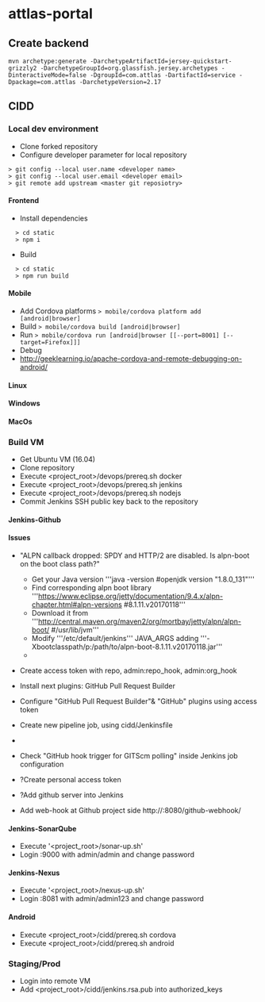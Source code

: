 # attlas-portal

## Create backend
```
mvn archetype:generate -DarchetypeArtifactId=jersey-quickstart-grizzly2 -DarchetypeGroupId=org.glassfish.jersey.archetypes -DinteractiveMode=false -DgroupId=com.attlas -DartifactId=service -Dpackage=com.attlas -DarchetypeVersion=2.17
```

## CIDD

### Local dev environment
* Clone forked repository
* Configure developer parameter for local repository
```
> git config --local user.name <developer name>
> git config --local user.email <developer email>
> git remote add upstream <master git reposiotry>
```
#### Frontend
* Install dependencies
```
  > cd static
  > npm i
```
* Build
```
  > cd static
  > npm run build
```

#### Mobile
* Add Cordova platforms
```> mobile/cordova platform add [android|browser]```
* Build
```> mobile/cordova build [android|browser]```
* Run
```> mobile/cordova run [android|browser [[--port=8001] [--target=Firefox]]]```
* Debug
* http://geeklearning.io/apache-cordova-and-remote-debugging-on-android/

#### Linux
#### Windows
#### MacOs

### Build VM
* Get Ubuntu VM (16.04)
* Clone repository
* Execute <project_root>/devops/prereq.sh docker
* Execute <project_root>/devops/prereq.sh jenkins
* Execute <project_root>/devops/prereq.sh nodejs
* Commit Jenkins SSH public key back to the repository

#### Jenkins-Github
#### Issues
* "ALPN callback dropped: SPDY and HTTP/2 are disabled. Is alpn-boot on the boot class path?"
  * Get your Java version '''java -version #openjdk version "1.8.0_131"'''
  * Find corresponding alpn boot library '''https://www.eclipse.org/jetty/documentation/9.4.x/alpn-chapter.html#alpn-versions #8.1.11.v20170118'''
  * Download it from '''http://central.maven.org/maven2/org/mortbay/jetty/alpn/alpn-boot/ #/usr/lib/jvm'''
  * Modify '''/etc/default/jenkins''' JAVA_ARGS adding '''-Xbootclasspath/p:/path/to/alpn-boot-8.1.11.v20170118.jar'''
  * 

* Create access token with repo, admin:repo_hook, admin:org_hook
* Install next plugins: GitHub Pull Request Builder
* Configure "GitHub Pull Request Builder"& "GitHub" plugins using access token
* Create new pipeline job, using cidd/Jenkinsfile
* 
* Check "GitHub hook trigger for GITScm polling" inside Jenkins job configuration
* ?Create personal access token
* ?Add github server into Jenkins
* Add web-hook at Github project side http://<jenkinsHost>:8080/github-webhook/

#### Jenkins-SonarQube
* Execute '<project_root>/sonar-up.sh'
* Login <host>:9000 with admin/admin and change password

#### Jenkins-Nexus
* Execute '<project_root>/nexus-up.sh'
* Login <host>:8081 with admin/admin123 and change password

#### Android
* Execute <project_root>/cidd/prereq.sh cordova
* Execute <project_root>/cidd/prereq.sh android

### Staging/Prod
* Login into remote VM
* Add <project_root>/cidd/jenkins.rsa.pub into authorized_keys
